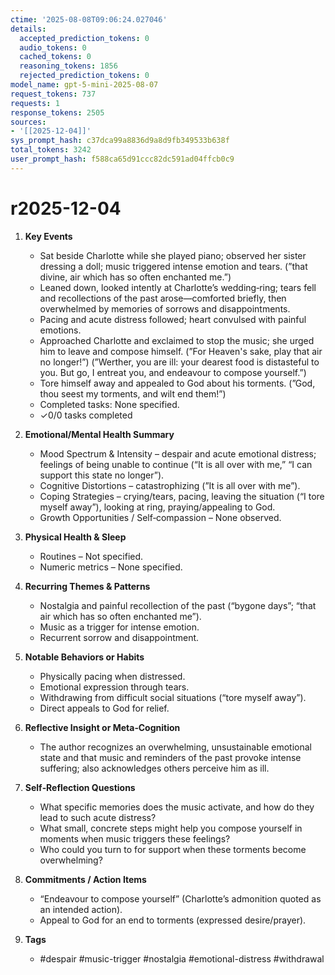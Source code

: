 ```yaml
---
ctime: '2025-08-08T09:06:24.027046'
details:
  accepted_prediction_tokens: 0
  audio_tokens: 0
  cached_tokens: 0
  reasoning_tokens: 1856
  rejected_prediction_tokens: 0
model_name: gpt-5-mini-2025-08-07
request_tokens: 737
requests: 1
response_tokens: 2505
sources:
- '[[2025-12-04]]'
sys_prompt_hash: c37dca99a8836d9a8d9fb349533b638f
total_tokens: 3242
user_prompt_hash: f588ca65d91ccc82dc591ad04ffcb0c9
---
```

# r2025-12-04

1. **Key Events**
   * Sat beside Charlotte while she played piano; observed her sister dressing a doll; music triggered intense emotion and tears. (”that divine, air which has so often enchanted me.”)
   * Leaned down, looked intently at Charlotte’s wedding‑ring; tears fell and recollections of the past arose—comforted briefly, then overwhelmed by memories of sorrows and disappointments.
   * Pacing and acute distress followed; heart convulsed with painful emotions.
   * Approached Charlotte and exclaimed to stop the music; she urged him to leave and compose himself. (”For Heaven's sake, play that air no longer!”) (”Werther, you are ill: your dearest food is distasteful to you. But go, I entreat you, and endeavour to compose yourself.”)
   * Tore himself away and appealed to God about his torments. (”God, thou seest my torments, and wilt end them!”)
   * Completed tasks: None specified.
   * ✓0/0 tasks completed

2. **Emotional/Mental Health Summary**
   * Mood Spectrum & Intensity – despair and acute emotional distress; feelings of being unable to continue (“It is all over with me,” “I can support this state no longer”).
   * Cognitive Distortions – catastrophizing (”It is all over with me”).
   * Coping Strategies – crying/tears, pacing, leaving the situation (“I tore myself away”), looking at ring, praying/appealing to God.
   * Growth Opportunities / Self‑compassion – None observed.

3. **Physical Health & Sleep**
   * Routines – Not specified.
   * Numeric metrics – None specified.

4. **Recurring Themes & Patterns**
   * Nostalgia and painful recollection of the past (“bygone days”; “that air which has so often enchanted me”).
   * Music as a trigger for intense emotion.
   * Recurrent sorrow and disappointment.

5. **Notable Behaviors or Habits**
   * Physically pacing when distressed.
   * Emotional expression through tears.
   * Withdrawing from difficult social situations (“tore myself away”).
   * Direct appeals to God for relief.

6. **Reflective Insight or Meta‑Cognition**
   * The author recognizes an overwhelming, unsustainable emotional state and that music and reminders of the past provoke intense suffering; also acknowledges others perceive him as ill.

7. **Self‑Reflection Questions**
   * What specific memories does the music activate, and how do they lead to such acute distress?
   * What small, concrete steps might help you compose yourself in moments when music triggers these feelings?
   * Who could you turn to for support when these torments become overwhelming?

8. **Commitments / Action Items**
   * “Endeavour to compose yourself” (Charlotte’s admonition quoted as an intended action).
   * Appeal to God for an end to torments (expressed desire/prayer).

9. **Tags**
   * #despair #music-trigger #nostalgia #emotional-distress #withdrawal